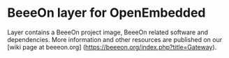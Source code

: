 BeeeOn layer for OpenEmbedded
=============================

Layer contains a BeeeOn project image, BeeeOn related software and dependencies. More information and other resources are published on our [wiki page at beeeon.org] (https://beeeon.org/index.php?title=Gateway).
